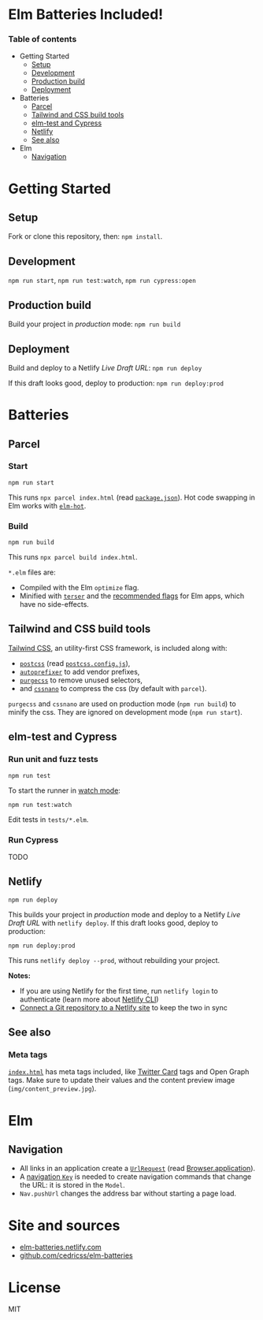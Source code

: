 # Elm Batteries Included!

### Table of contents

- Getting Started
  - [Setup](#setup)
  - [Development](#development)
  - [Production build](#production-build)
  - [Deployment](#deployment)
- Batteries
  - [Parcel](#parcel)
  - [Tailwind and CSS build tools](#tailwind-and-css-build-tools)
  - [elm-test and Cypress](#elm-test-and-cypress)
  - [Netlify](#netlify)
  - [See also](#see-also)
- Elm
  - [Navigation](#navigation)

# Getting Started

## Setup

Fork or clone this repository, then: `npm install`.

## Development

`npm run start`, `npm run test:watch`, `npm run cypress:open`

## Production build

Build your project in _production_ mode: `npm run build`

## Deployment

Build and deploy to a Netlify _Live Draft URL_: `npm run deploy`

If this draft looks good, deploy to production: `npm run deploy:prod`

# Batteries

## Parcel

### Start

```
npm run start
```

This runs `npx parcel index.html` (read [`package.json`](package.json)). Hot code swapping in Elm works with [`elm-hot`](https://github.com/klazuka/elm-hot).

### Build

```
npm run build
```

This runs `npx parcel build index.html`.

`*.elm` files are:

- Compiled with the Elm `optimize` flag.
- Minified with [`terser`](https://github.com/terser-js/terser) and the [recommended flags](https://elm-lang.org/0.19.0/optimize) for Elm apps, which have no side-effects.

## Tailwind and CSS build tools

[Tailwind CSS](https://tailwindcss.com/), an utility-first CSS framework, is included along with:

- [`postcss`](https://postcss.org/) (read [`postcss.config.js`](postcss.config.js)),
- [`autoprefixer`](https://github.com/postcss/autoprefixer) to add vendor prefixes,
- [`purgecss`](https://github.com/FullHuman/purgecss) to remove unused selectors,
- and [`cssnano`](https://cssnano.co/) to compress the css (by default with `parcel`).

`purgecss` and `cssnano` are used on production mode (`npm run build`) to minify the css. They are ignored on development mode (`npm run start`).

## elm-test and Cypress

### Run unit and fuzz tests

```
npm run test
```

To start the runner in [watch mode](https://github.com/rtfeldman/node-test-runner#--watch):

```
npm run test:watch
```

Edit tests in `tests/*.elm`.

### Run Cypress

TODO

## Netlify

```
npm run deploy
```

This builds your project in _production_ mode and deploy to a Netlify _Live Draft URL_ with `netlify deploy`.
If this draft looks good, deploy to production:

```
npm run deploy:prod
```

This runs `netlify deploy --prod`, without rebuilding your project.

**Notes:**

- If you are using Netlify for the first time, run `netlify login` to authenticate (learn more about [Netlify CLI](https://www.netlify.com/docs/cli/))
- [Connect a Git repository to a Netlify site](https://www.netlify.com/docs/continuous-deployment/) to keep the two in sync

## See also

### Meta tags

[`index.html`](index.html) has meta tags included, like [Twitter Card](https://developer.twitter.com/en/docs/tweets/optimize-with-cards/guides/getting-started.html) tags and Open Graph tags. Make sure to update their values and the content preview image (`img/content_preview.jpg`).

# Elm

## Navigation

- All links in an application create a [`UrlRequest`](https://package.elm-lang.org/packages/elm/browser/latest/Browser#UrlRequest) (read [Browser.application](https://package.elm-lang.org/packages/elm/browser/latest/Browser#application)).
- A [navigation `Key`](https://package.elm-lang.org/packages/elm/browser/latest/Browser-Navigation#Key) is needed to create navigation commands that change the URL: it is stored in the `Model`.
- `Nav.pushUrl` changes the address bar without starting a page load.

# Site and sources

- [elm-batteries.netlify.com](http://elm-batteries.netlify.com)
- [github.com/cedricss/elm-batteries](https://github.com/cedricss/elm-batteries)

# License

MIT
